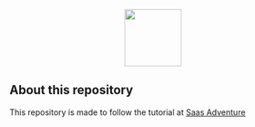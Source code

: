 <p style="text-align: center;">
    <a href="https://saasadventure.io" target="_blank">
        <img src="https://saasadventure.io/img/logo-icon.png" style="height: 100px">
    </a>
</p>

## About this repository

This repository is made to follow the tutorial at [Saas Adventure](https://saasadventure.io)